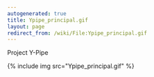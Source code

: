 ```yaml
---
autogenerated: true
title: Ypipe_principal.gif
layout: page
redirect_from: /wiki/File:Ypipe_principal.gif
---
```


Project Y-Pipe

{% include img src="Ypipe_principal.gif" %}

